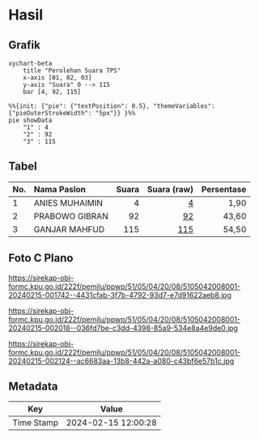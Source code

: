# Hasil

## Grafik

```mermaid
xychart-beta
    title "Perolehan Suara TPS"
    x-axis [01, 02, 03]
    y-axis "Suara" 0 --> 115
    bar [4, 92, 115]
```

```mermaid
%%{init: {"pie": {"textPosition": 0.5}, "themeVariables": {"pieOuterStrokeWidth": "5px"}} }%%
pie showData
    "1" : 4
    "2" : 92
    "3" : 115
```

## Tabel

| No. | Nama Paslon    | Suara | Suara (raw) | Persentase |
|:--- |:-------------- | -----:| -----------:| ----------:|
| 1   | ANIES MUHAIMIN | 4     | [4][p-1]    | 1,90       |
| 2   | PRABOWO GIBRAN | 92    | [92][p-2]   | 43,60      |
| 3   | GANJAR MAHFUD  | 115   | [115][p-3]  | 54,50      |


[p-1]: https://github.com/gigit-pemilu/pemilu-2024-51-bali/blob/main/pilpres/hitung-suara/sub/51-bali/sub/05-klungkung/sub/04-dawan/sub/2008-pesinggahan/sub/001-tps/sub/paslon-1.txt
[p-2]: https://github.com/gigit-pemilu/pemilu-2024-51-bali/blob/main/pilpres/hitung-suara/sub/51-bali/sub/05-klungkung/sub/04-dawan/sub/2008-pesinggahan/sub/001-tps/sub/paslon-2.txt
[p-3]: https://github.com/gigit-pemilu/pemilu-2024-51-bali/blob/main/pilpres/hitung-suara/sub/51-bali/sub/05-klungkung/sub/04-dawan/sub/2008-pesinggahan/sub/001-tps/sub/paslon-3.txt

## Foto C Plano

https://sirekap-obj-formc.kpu.go.id/222f/pemilu/ppwp/51/05/04/20/08/5105042008001-20240215-001742--4431cfab-3f7b-4792-93d7-e7d91622aeb8.jpg

https://sirekap-obj-formc.kpu.go.id/222f/pemilu/ppwp/51/05/04/20/08/5105042008001-20240215-002018--036fd7be-c3dd-4398-85a9-534e8a4e9de0.jpg

https://sirekap-obj-formc.kpu.go.id/222f/pemilu/ppwp/51/05/04/20/08/5105042008001-20240215-002124--ac6683aa-13b8-442a-a080-c43bf6e57b1c.jpg


## Metadata

| Key        | Value               |
| ---------- | ------------------- |
| Time Stamp | 2024-02-15 12:00:28 |



